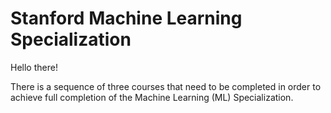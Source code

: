 # Stanford Machine Learning Specialization

Hello there!

There is a sequence of three courses that need to be completed in order to achieve full completion of the Machine Learning (ML) Specialization.
